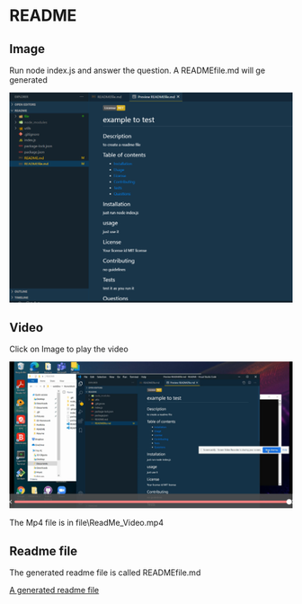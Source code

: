 # README

## Image

Run node index.js and answer the question. A READMEfile.md will ge generated

![A generated readme file image](file\readmeImage.PNG)


## Video
Click on Image to play the video

[![Video for the Readme file](file\ReadmePic.PNG)](file\ReadMeGif.gif)

The Mp4 file is in file\ReadMe_Video.mp4

## Readme file

The generated readme file is called READMEfile.md

[A generated readme file](READMEfile.md)
